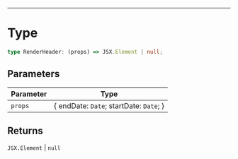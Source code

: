 

***

# Type 

```ts
type RenderHeader: (props) => JSX.Element | null;
```

## Parameters

| Parameter | Type |
| ------ | ------ |
| `props` | \{ endDate: `Date`; startDate: `Date`; \} |

## Returns

`JSX.Element` \| `null`


